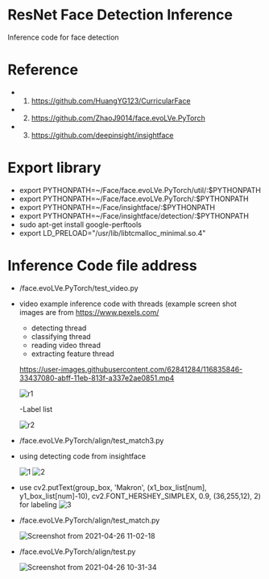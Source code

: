 # ResNet Face Detection Inference
Inference code for face detection

# Reference
- 1. https://github.com/HuangYG123/CurricularFace
- 2. https://github.com/ZhaoJ9014/face.evoLVe.PyTorch
- 3. https://github.com/deepinsight/insightface

# Export library
- export PYTHONPATH=~/Face/face.evoLVe.PyTorch/util/:$PYTHONPATH
- export PYTHONPATH=~/Face/face.evoLVe.PyTorch/:$PYTHONPATH
- export PYTHONPATH=~/Face/insightface/:$PYTHONPATH
- export PYTHONPATH=~/Face/insightface/detection/:$PYTHONPATH
- sudo apt-get install google-perftools
- export LD_PRELOAD="/usr/lib/libtcmalloc_minimal.so.4"

# Inference Code file address
- /face.evoLVe.PyTorch/test_video.py

- video example inference code with threads (example screen shot images are from https://www.pexels.com/
  - detecting thread 
  - classifying thread
  - reading video thread
  - extracting feature thread
  
  
  
  https://user-images.githubusercontent.com/62841284/116835846-33437080-abff-11eb-813f-a337e2ae0851.mp4


  ![r1](https://user-images.githubusercontent.com/62841284/116641523-d732df00-a9a7-11eb-9e7d-79bf48b5da00.png)
  
  -Label list
  
  ![r2](https://user-images.githubusercontent.com/62841284/116641538-dbf79300-a9a7-11eb-8624-f83451e9f876.png)


- /face.evoLVe.PyTorch/align/test_match3.py
- using detecting code from insightface
  
  ![1](https://user-images.githubusercontent.com/62841284/116346345-0a009a00-a825-11eb-9350-d661d8c37ad2.png)
  ![2](https://user-images.githubusercontent.com/62841284/116346351-0c62f400-a825-11eb-8c5a-ad01edb0fc16.png)

- use cv2.putText(group_box, 'Makron', (x1_box_list[num], y1_box_list[num]-10), cv2.FONT_HERSHEY_SIMPLEX, 0.9, (36,255,12), 2) for labeling
  ![3](https://user-images.githubusercontent.com/62841284/116355011-353eb580-a834-11eb-945f-1b4951098818.png)


- /face.evoLVe.PyTorch/align/test_match.py

  ![Screenshot from 2021-04-26 11-02-18](https://user-images.githubusercontent.com/62841284/116019487-3da1bf80-a67f-11eb-9f40-ffa31554ffce.png)


- /face.evoLVe.PyTorch/align/test.py

  ![Screenshot from 2021-04-26 10-31-34](https://user-images.githubusercontent.com/62841284/116019244-c2d8a480-a67e-11eb-8863-eeea86a69cd8.png)


